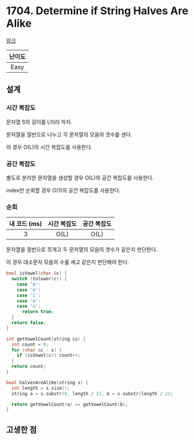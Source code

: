 # 1704. Determine if String Halves Are Alike

[링크](https://leetcode.com/problems/determine-if-string-halves-are-alike/description/)

| 난이도 |
| :----: |
|  Easy  |

## 설계

### 시간 복잡도

문자열 S의 길이를 L이라 하자.

문자열을 절반으로 나누고 각 문자열의 모음의 갯수를 센다.

이 경우 O(L)의 시간 복잡도를 사용한다.

### 공간 복잡도

별도로 분리한 문자열을 생성할 경우 O(L)의 공간 복잡도를 사용한다.

index만 순회할 경우 O(1)의 공간 복잡도를 사용한다.

### 순회

| 내 코드 (ms) | 시간 복잡도 | 공간 복잡도 |
| :----------: | :---------: | :---------: |
|      3       |    O(L)     |    O(L)     |

문자열을 절반으로 쪼개고 두 문자열의 모음의 갯수가 같은지 판단한다.

이 경우 대소문자 모음의 수를 세고 같은지 판단해야 한다.

```cpp
bool isVowel(char &c) {
  switch (tolower(c)) {
    case 'a':
    case 'e':
    case 'i':
    case 'o':
    case 'u':
      return true;
  }
  return false;
}

int getVowelCount(string &s) {
  int count = 0;
  for (char &c : s) {
    if (isVowel(c)) count++;
  }
  return count;
}

bool halvesAreAlike(string s) {
  int length = s.size();
  string a = s.substr(0, length / 2), b = s.substr(length / 2);

  return getVowelCount(a) == getVowelCount(b);
}
```

## 고생한 점
